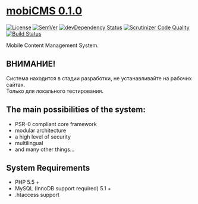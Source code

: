 # [mobiCMS 0.1.0](http://mobicms.net)

[![License](https://img.shields.io/badge/license-GPL%20v.3-blue.svg)](https://www.gnu.org/licenses/gpl-3.0-standalone.html)
[![SemVer](http://img.shields.io/badge/semver-✓-brightgreen.svg)](http://semver.org)
[![devDependency Status](https://david-dm.org/mobiCMS/mobicms/dev-status.svg)](https://david-dm.org/mobiCMS/mobicms#info=devDependencies)
[![Scrutinizer Code Quality](https://scrutinizer-ci.com/g/mobiCMS/mobicms/badges/quality-score.png?b=master)](https://scrutinizer-ci.com/g/mobiCMS/mobicms/?branch=master)
[![Build Status](https://scrutinizer-ci.com/g/mobiCMS/mobicms/badges/build.png?b=master)](https://scrutinizer-ci.com/g/mobiCMS/mobicms/build-status/master)

Mobile Content Management System. 

## ВНИМАНИЕ!
Система находится в стадии разработки, не устанавливайте на рабочих сайтах.  
Только для локального тестирования.

## The main possibilities of the system:
- PSR-0 compliant core framework
- modular architecture
- a high level of security
- multilingual
- and many other things...

## System Requirements
- PHP 5.5 +
- MySQL (InnoDB support required) 5.1 +
- .htaccess support

